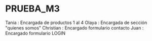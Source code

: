 # PRUEBA_M3

Tania       : Encargada de productos 1 al 4
Olaya       : Encargada de sección "quienes somos"
Christian   : Encargado formulario contacto
Juan        : Encargado formulario LOGIN

